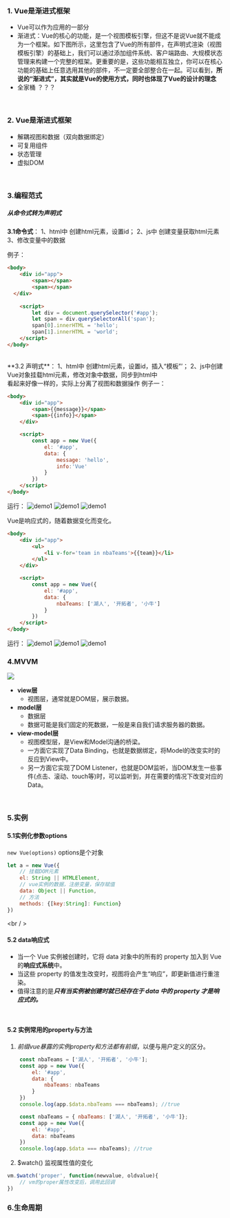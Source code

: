 ### 1.  Vue是渐进式框架
+ Vue可以作为应用的一部分
+ 渐进式：Vue的核心的功能，是一个视图模板引擎，但这不是说Vue就不能成为一个框架。如下图所示，这里包含了Vue的所有部件，在声明式渲染（视图模板引擎）的基础上，我们可以通过添加组件系统、客户端路由、大规模状态管理来构建一个完整的框架。更重要的是，这些功能相互独立，你可以在核心功能的基础上任意选用其他的部件，不一定要全部整合在一起。可以看到，**所说的“渐进式”，其实就是Vue的使用方式，同时也体现了Vue的设计的理念**
+ 全家桶 ？？？
<br/>

### 2.  Vue是渐进式框架
+ 解耦视图和数据（双向数据绑定）
+ 可复用组件
+ 状态管理
+ 虚拟DOM
<br/>

### 3.编程范式
##### 从命令式转为**声明式**
**3.1命令式**：
1、html中 创建html元素，设置id；
2、js中 创建变量获取html元素
3、修改变量中的数据
<br/>

例子：
```html
<body>
    <div id="app">
        <span></span>
        <span></span>
  </div>
  
    <script>
        let div = document.querySelector('#app');
        let span = div.querySelectorAll('span');
        span[0].innerHTML = 'hello';
        span[1].innerHTML = 'world';
    </script>
</body>
```
<br/>
**3.2 声明式**：
1、html中 创建html元素，设置id，插入“模板”’；
2、js中创建Vue对象挂载html元素，修改对象中数据，同步到html中
<br/>
看起来好像一样的，实际上分离了视图和数据操作
例子一：

```html
<body>
    <div id="app">
        <span>{{message}}</span>
        <span>{{info}}</span>
    </div>

    <script>
        const app = new Vue({
            el: '#app',
            data: {
                message: 'hello',
                info:'Vue'
            }
        })
    </script>
</body>
```
运行： 
![demo1](../imgs/01初识vuejs/1.png)
![demo1](../imgs/01初识vuejs/2.png)
![demo1](../imgs/01初识vuejs/3.png)
<br/>

Vue是响应式的，随着数据变化而变化。

```html
<body>
    <div id="app">
        <ul>
            <li v-for='team in nbaTeams'>{{team}}</li>
        </ul>
    </div>

    <script>
        const app = new Vue({
            el: '#app',
            data: {
                nbaTeams: ['湖人', '开拓者', '小牛']
            }
        })
    </script>
</body>
```
运行：
![demo1](../imgs/01初识vuejs/4.png)
![demo1](../imgs/01初识vuejs/5.png)
![demo1](../imgs/01初识vuejs/6.png)
<br/>

### 4.MVVM 
![](../imgs/01初识vuejs/7.jpg)
+ **view层**
  + 视图层，通常就是DOM层，展示数据。
+ **model层**
  + 数据层
  + 数据可能是我们固定的死数据，一般是来自我们请求服务器的数据。
+ **view-model层**
  + 视图模型层，是View和Model沟通的桥梁。
  + 一方面它实现了Data Binding，也就是数据绑定，将Model的改变实时的反应到View中。
  + 另一方面它实现了DOM Listener，也就是DOM监听，当DOM发生一些事件(点击、滚动、touch等)时，可以监听到，并在需要的情况下改变对应的Data。
<br/>

### 5.实例
#### 5.1实例化参数options
`new Vue(options)`
options是个对象

```js
let a = new Vue({
	// 挂载DOM元素
	el: String || HTMLElement,
    // vue实例的数据，注册变量，保存赋值
	data: Object || Function,
	// 方法
	methods: {[key:String]: Function}
})
```
<br / >

#### 5.2 data响应式
+ 当一个 Vue 实例被创建时，它将 data 对象中的所有的 property 加入到 Vue 的**响应式系统**中。
+ 当这些 property 的值发生改变时，视图将会产生“响应”，即更新值进行重渲染。
+ 值得注意的是***只有当实例被创建时就已经存在于 data 中的 property 才是响应式的。***
<br/>

#### 5.2 实例常用的property与方法
1. $前缀
vue暴露的实例property 和方法都有前缀$，以便与用户定义的区分。
```js
    const nbaTeams = ['湖人', '开拓者', '小牛'];
    const app = new Vue({
        el: '#app',
        data: {
            nbaTeams: nbaTeams
        }
    })
    console.log(app.$data.nbaTeams === nbaTeams); //true
```
```js
    const nbaTeams = { nbaTeams: ['湖人', '开拓者', '小牛']};
    const app = new Vue({
        el: '#app',
        data: nbaTeams
    })
    console.log(app.$data === nbaTeams); //true
```

2. $watch() 
监视属性值的变化
```js 
vm.$watch('proper', function(newvalue, oldvalue){
	// vm的proper属性改变后，调用此回调
})
```



### 6.生命周期
